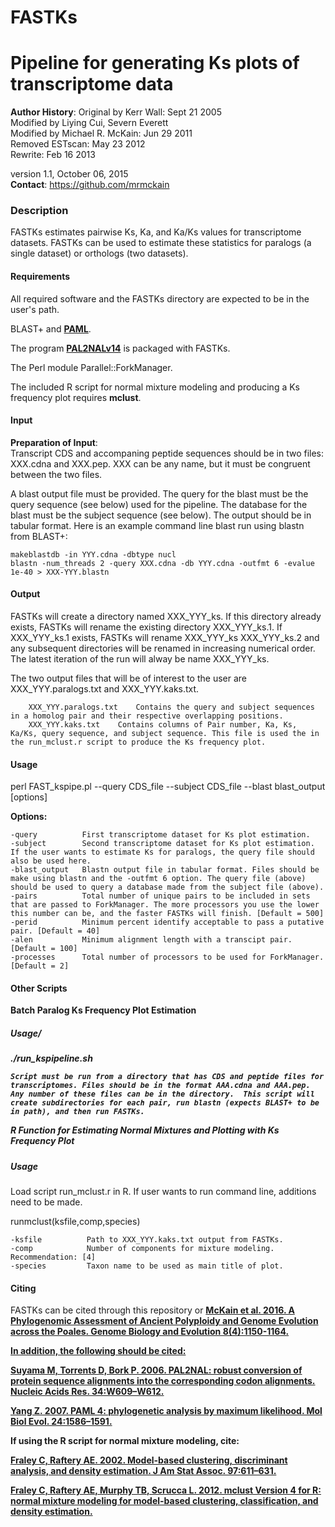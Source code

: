 # FASTKs
Pipeline for generating Ks plots of transcriptome data
=============

<b>Author History</b>:
Original by Kerr Wall: Sept 21 2005 					  
Modified by Liying Cui, Severn Everett 			   
Modified by Michael R. McKain: Jun 29 2011               			   
	Removed ESTscan: May 23 2012					   
	Rewrite: Feb 16 2013				

version 1.1, October 06, 2015<br>
<b>Contact</b>: https://github.com/mrmckain

<h3>Description</h3>
FASTKs estimates pairwise Ks, Ka, and Ka/Ks values for transcriptome datasets. FASTKs can be used to estimate these statistics for paralogs (a single dataset) or orthologs (two datasets). 

<h4>Requirements</h4>

All required software and the FASTKs directory are expected to be in the user's path.

BLAST+ and <a href="http://abacus.gene.ucl.ac.uk/software/paml.html"><b>PAML</b></a>.

The program <a href="https://www.ncbi.nlm.nih.gov/pubmed/16845082"><b>PAL2NALv14</b></a> is packaged with FASTKs.

The Perl module Parallel::ForkManager.

The included R script for normal mixture modeling and producing a Ks frequency plot requires <a hre="http://www.stat.washington.edu/mclust/"><b>mclust</b></a>.


<h4>Input</h4>

<b>Preparation of Input</b>:<br>
Transcript CDS and accompaning peptide sequences should be in two files: XXX.cdna and XXX.pep. XXX can be any name, but it must be congruent between the two files. 

A blast output file must be provided. The query for the blast must be the query sequence (see below) used for the pipeline.  The database for the blast must be the subject sequence (see below). The output should be in tabular format. Here is an example command line blast run using blastn from BLAST+:

	makeblastdb -in YYY.cdna -dbtype nucl
	blastn -num_threads 2 -query XXX.cdna -db YYY.cdna -outfmt 6 -evalue 1e-40 > XXX-YYY.blastn

<h4>Output</h4>

FASTKs will create a directory named XXX_YYY_ks.  If this directory already exists, FASTKs will rename the existing directory XXX_YYY_ks.1. If XXX_YYY_ks.1 exists, FASTKs will rename XXX_YYY_ks XXX_YYY_ks.2 and any subsequent directories will be renamed in increasing numerical order.  The latest iteration of the run will alway be name XXX_YYY_ks.  

The two output files that will be of interest to the user are XXX_YYY.paralogs.txt and XXX_YYY.kaks.txt.

		XXX_YYY.paralogs.txt 	Contains the query and subject sequences in a homolog pair and their respective overlapping positions.
		XXX_YYY.kaks.txt 	Contains columns of Pair number, Ka, Ks, Ka/Ks, query sequence, and subject sequence. This file is used the in the run_mclust.r script to produce the Ks frequency plot.


<h4>Usage</h4>

perl FAST_kspipe.pl --query CDS_file --subject CDS_file --blast blast_output [options]

<b>Options:</b>
         
	-query          First transcriptome dataset for Ks plot estimation. 
	-subject        Second transcriptome dataset for Ks plot estimation.  If the user wants to estimate Ks for paralogs, the query file should also be used here. 
	-blast_output   Blastn output file in tabular format. Files should be make using blastn and the -outfmt 6 option. The query file (above) should be used to query a database made from the subject file (above).
	-pairs          Total number of unique pairs to be included in sets that are passed to ForkManager. The more processors you use the lower this number can be, and the faster FASTKs will finish. [Default = 500]
	-perid          Minimum percent identify acceptable to pass a putative pair. [Default = 40]
	-alen           Minimum alignment length with a transcipt pair. [Default = 100]
	-processes      Total number of processors to be used for ForkManager. [Default = 2]

<h4>Other Scripts</h4>

<b>Batch Paralog Ks Frequency Plot Estimation</b>

<h5>Usage/<h5>
./run_kspipeline.sh

	Script must be run from a directory that has CDS and peptide files for transcriptomes. Files should be in the format AAA.cdna and AAA.pep. Any number of these files can be in the directory.  This script will create subdirectories for each pair, run blastn (expects BLAST+ to be in path), and then run FASTKs.

<b>R Function for Estimating Normal Mixtures and Plotting with Ks Frequency Plot</b>

<h5>Usage</h5>

Load script run_mclust.r in R.  If user wants to run command line, additions need to be made. 

runmclust(ksfile,comp,species)
	
	-ksfile          Path to XXX_YYY.kaks.txt output from FASTKs.
	-comp			 Number of components for mixture modeling. Recommendation: [4]
	-species		 Taxon name to be used as main title of plot.

<h4>Citing</h4>

FASTKs can be cited through this repository or <a href="http://gbe.oxfordjournals.org/content/8/4/1150.long"><b>McKain et al. 2016. A Phylogenomic Assessment of Ancient Polyploidy and Genome Evolution across the Poales. Genome Biology and Evolution 8(4):1150-1164.

In addition, the following should be cited:

<a href="http://nar.oxfordjournals.org/content/34/suppl_2/W609.long"><b>Suyama M, Torrents D, Bork P. 2006. PAL2NAL: robust conversion of
protein sequence alignments into the corresponding codon alignments.
Nucleic Acids Res. 34:W609–W612.<b></a>

<a href="http://mbe.oxfordjournals.org/content/24/8/1586.abstract"><b>Yang Z. 2007. PAML 4: phylogenetic analysis by maximum likelihood. Mol
Biol Evol. 24:1586–1591.</b></a>

If using the R script for normal mixture modeling, cite:

<a href="https://www.stat.washington.edu/raftery/Research/PDF/fraley2002.pdf"><b>Fraley C, Raftery AE. 2002. Model-based clustering, discriminant analysis,
and density estimation. J Am Stat Assoc. 97:611–631.</b></a>

<a href="https://www.stat.washington.edu/research/reports/2012/tr597.pdf"><b>Fraley C, Raftery AE, Murphy TB, Scrucca L. 2012. mclust Version 4 for R:
normal mixture modeling for model-based clustering, classification,
and density estimation.</b></a>
	